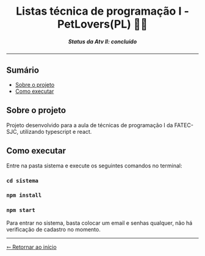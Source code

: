 <h1 align="center">Listas técnica de programação I - PetLovers(PL) 🐶🐱</h1>
<H5 align="center"> Status da Atv II: concluído</H5>

<hr> 

## Sumário

- [Sobre o projeto](#Sobre-o-projeto)
- [Como executar](#Como-executar)


## Sobre o projeto

Projeto desenvolvido para a aula de técnicas de programação I da FATEC-SJC, utilizando typescript e react.


## Como executar

Entre na pasta sistema e execute os seguintes comandos no terminal:

### `cd sistema`

### `npm install`

### `npm start`

Para entrar no sistema, basta colocar um email e senhas qualquer, não há verificação de cadastro no momento.

<hr>

[➳ Retornar ao início](#Sumário)
